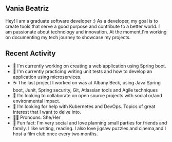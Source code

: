 ##  Vania Beatriz

Hey! I am a graduate software developer :)
As a developer, my goal is to create tools that serve a good purpose and contribute to a better world.
I am passionate about technology and innovation. At the moment,I'm working on documenting my tech journey to showcase my projects.

##  Recent Activity

- 🔭 I'm currently working on creating a web application using Spring boot.
- 🌱 I'm currently practicing writing unit tests and how to develop an application using microservices. 
- ☕️ The last project I worked on was at Albany Beck, using Java Spring boot, Junit, Spring security, Git, Atlassian tools and Agile techniques
- 👯 I’m looking to collaborate on open source projects with social or/and environmental impact.
- 🤔 I’m looking for help with Kubernetes and DevOps. Topics of great interest that I want to delve into.
- 🫶🏼 Pronouns: She/Her
- 💫 Fun fact: I'm very social and love planning small parties for friends and family. I like writing, reading. I also love jigsaw puzzles and cinema,and I host a film club once every two months.

